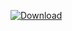 [ ![Download](https://api.bintray.com/packages/vuo/conan/ndi%3Avuo/images/download.svg) ](https://bintray.com/vuo/conan/ndi%3Avuo/_latestVersion)
